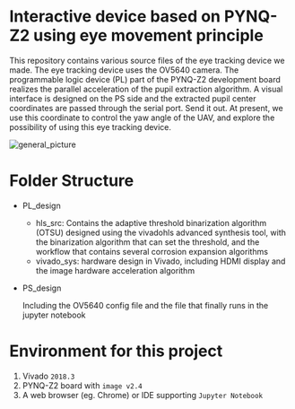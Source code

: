 # Interactive device based on PYNQ-Z2 using eye movement principle

This repository contains various source files of the eye tracking device we made. The eye tracking device uses the OV5640 camera. The programmable logic device (PL) part of the PYNQ-Z2 development board realizes the parallel acceleration of the pupil extraction algorithm. A visual interface is designed on the PS side and the extracted pupil center coordinates are passed through the serial port. Send it out. At present, we use this coordinate to control the yaw angle of the UAV, and explore the possibility of using this eye tracking device.

![general_picture](E:\为了让桌面看上去更干净的文件夹\文档\SRTP事件\PLD\国赛要交的文件\Eye_tracker\general_picture.jpg)

# Folder Structure

+ PL_design

  + hls_src: Contains the adaptive threshold binarization algorithm (OTSU) designed using the vivadohls advanced synthesis tool, with the binarization algorithm that can set the threshold, and the workflow that contains several corrosion expansion algorithms
  + vivado_sys: hardware design in Vivado, including HDMI display and the image hardware acceleration algorithm

+ PS_design

  Including the OV5640 config file and the file that finally runs in the jupyter notebook

# Environment for this project

1. Vivado `2018.3`
2. PYNQ-Z2 board with `image v2.4`
3. A web browser (eg. Chrome) or IDE supporting `Jupyter Notebook`



